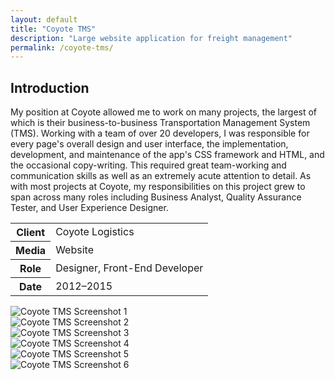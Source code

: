 ```yaml
---
layout: default
title: "Coyote TMS"
description: "Large website application for freight management"
permalink: /coyote-tms/
---
```


<section>
	<h2 class="visually-hidden">Introduction</h2>
	<div>
		<p>My position at Coyote allowed me to work on many projects, the largest of which is their business-to-business Transportation Management System (TMS). Working with a team of over 20 developers, I was responsible for every page's overall design and user interface, the implementation, development, and maintenance of the app's CSS framework and HTML, and the occasional copy-writing. This required great team-working and communication skills as well as an extremely acute attention to detail. As with most projects at Coyote, my responsibilities on this project grew to span across many roles including Business Analyst, Quality Assurance Tester, and User Experience Designer.</p>
	</div>
	<div>
		<table>
			<tbody>
				<tr>
					<th>Client</th>
					<td>Coyote Logistics</td>
				</tr>
				<tr>
					<th>Media</th>
					<td>Website</td>
				</tr>
				<tr>
					<th>Role</th>
					<td>Designer, Front-End Developer</td>
				</tr>
				<tr>
					<th>Date</th>
					<td>2012–2015</td>
				</tr>
			</tbody>
		</table>
	</div>
</section>
<section>
	<div>
		<img src="https://jessetrippecdn.appspot.com/images/coyote-tms-1.png" alt="Coyote TMS Screenshot 1">
	</div>
	<div>
		<img src="https://jessetrippecdn.appspot.com/images/coyote-tms-2.png" alt="Coyote TMS Screenshot 2">
	</div>
	<div>
		<img src="https://jessetrippecdn.appspot.com/images/coyote-tms-3.png" alt="Coyote TMS Screenshot 3">
	</div>
	<div>
		<img src="https://jessetrippecdn.appspot.com/images/coyote-tms-4.png" alt="Coyote TMS Screenshot 4">
	</div>
	<div>
		<img src="https://jessetrippecdn.appspot.com/images/coyote-tms-5.png" alt="Coyote TMS Screenshot 5">
	</div>
	<div>
		<img src="https://jessetrippecdn.appspot.com/images/coyote-tms-6.png" alt="Coyote TMS Screenshot 6">
	</div>
</section>
